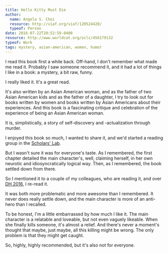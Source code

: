 ```yaml
---
title: Hello Kitty Must Die
author:
  name: Angela S. Choi
  resource: http://viaf.org/viaf/120524420/
  typeof: Person
date: 2016-07-22T20:52:59-0400
resource: http://www.worldcat.org/oclc/456179132
typeof: Work
tags: mystery, asian-american, women, humor
---
```


I read this book first a while back. Off-hand, I don't remember what made
me read it. Probably I saw someone recommend it, and it had a lot of
things I like in a book: a <span property="e:genre"
resource="etag:mystery">mystery</span>, a bit raw, <span
property="e:genre" resource="etag:humor">funny</span>.

I really liked it. It's a great read.

It's also written by an Asian American woman, and as the father of two
Asian American kids and as the father of a daughter, I try to look out for
books written by women and books written by Asian Americans about their
experiences. And this book is a fascinating critique and celebration of
the experience of being an <span property="p:theme_of"
resource="etag:asian-american">Asian American</span> <span
property="p:theme_of" resource="etag:womens-experience">woman</span>.

It is, simplistically, a story of self-discovery and -actualization
through murder.

I enjoyed this book so much, I wanted to share it, and we'd started
a reading group in the [Scholars' Lab][slab].

But I wasn't sure it was for everyone's taste. As I remembered, the first
chapter detailed the main character's, well, claiming herself, in her own
neurotic and idiosyncratically logical way. Then, as I remembered, the
book settled down from there.

So I mentioned it to a couple of my colleagues, who are reading it, and
over [DH 2016][dh2016], I re-read it.

It was both more problematic and more awesome than I remembered. It never
does really settle down, and the main character is more of an <span
property="p:theme_of" resource="etag:anti-hero">anti-hero</span> than
I recalled.

To be honest, I'm a little embarrassed by how much I like it. The main
character is a relatable and loveable, but not even vaguely likeable. When
she finally kills someone, it's almost a relief. And there's never
a moment's thought that maybe, just maybe, all this killing might be
wrong. The only problem is that they might get caught.

So, highly, highly recommended, but it's also not for everyone.

[dh2016]: http://dh2016.adho.org/
[slab]: http://scholarslab.org/
